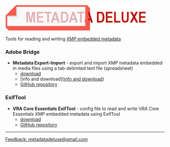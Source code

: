 ![metadatadeluxe logo](/images/MdDeluxe_Logo_no_tag.png)

Tools for reading and writing [XMP embedded metadata](https://en.wikipedia.org/wiki/Extensible_Metadata_Platform)

### Adobe Bridge
- **Metadata Export-Import** - export and import XMP metadata embedded in media files using a tab-delimited text file (spreadsheet)
    - [download](https://github.com/MetadataDeluxe/adobe_bridge_metadata_export-import/releases/download/v.1.0.0/export_import_2023-08-16.jsx)
    - [info and download]([info and download](/adobe_bridge_metadata_export-import.md))
    - [GitHub repository](https://github.com/MetadataDeluxe/adobe_bridge_metadata_export-import)

### ExifTool
- **VRA Core Essentials ExifTool** - config file to read and write VRA Core Essentials XMP embedded metadata using ExifTool
  - [download](https://github.com/MetadataDeluxe/VRA-Core-Essentials-ExifTool-config/releases/download/v.1.2/vrae.config)
  - [GitHub repository](https://github.com/MetadataDeluxe/VRA-Core-Essentials-ExifTool-config)

---
[Feedback: metadatadeluxe@gmail.com](mailto:metadatadeluxe@gmail.com)

